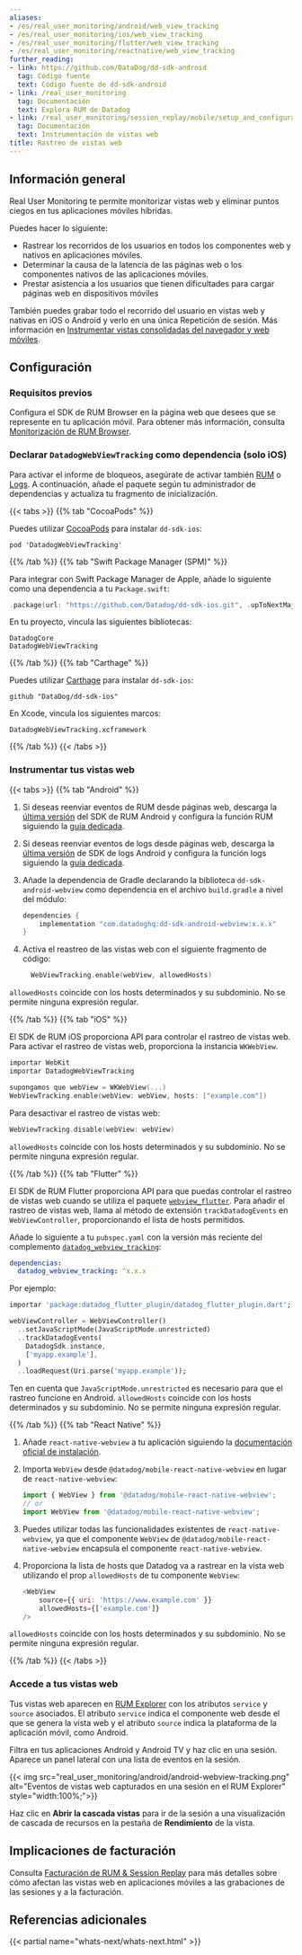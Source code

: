 ```yaml
---
aliases:
- /es/real_user_monitoring/android/web_view_tracking
- /es/real_user_monitoring/ios/web_view_tracking
- /es/real_user_monitoring/flutter/web_view_tracking
- /es/real_user_monitoring/reactnative/web_view_tracking
further_reading:
- link: https://github.com/DataDog/dd-sdk-android
  tag: Código fuente
  text: Código fuente de dd-sdk-android
- link: /real_user_monitoring
  tag: Documentación
  text: Explora RUM de Datadog
- link: /real_user_monitoring/session_replay/mobile/setup_and_configuration#web-view-instrumentation
  tag: Documentación
  text: Instrumentación de vistas web
title: Rastreo de vistas web
---
```


## Información general

Real User Monitoring te permite monitorizar vistas web y eliminar puntos ciegos en tus aplicaciones móviles híbridas.

Puedes hacer lo siguiente:

- Rastrear los recorridos de los usuarios en todos los componentes web y nativos en aplicaciones móviles.
- Determinar la causa de la latencia de las páginas web o los componentes nativos de las aplicaciones móviles.
- Prestar asistencia a los usuarios que tienen dificultades para cargar páginas web en dispositivos móviles

También puedes grabar todo el recorrido del usuario en vistas web y nativas en iOS o Android y verlo en una única Repetición de sesión. Más información en [Instrumentar vistas consolidadas del navegador y web móviles][1].

## Configuración

### Requisitos previos

Configura el SDK de RUM Browser en la página web que desees que se represente en tu aplicación móvil. Para obtener más información, consulta [<txprotected>Monitorización</txprotected> de RUM Browser][2].

### Declarar `DatadogWebViewTracking` como dependencia (solo iOS)

Para activar el informe de bloqueos, asegúrate de activar también [RUM][3] o [Logs][4]. A continuación, añade el paquete según tu administrador de dependencias y actualiza tu fragmento de inicialización.

{{< tabs >}}
{{% tab "CocoaPods" %}}

Puedes utilizar [CocoaPods][1] para instalar `dd-sdk-ios`:
```
pod 'DatadogWebViewTracking'
```

[1]: https://cocoapods.org/

{{% /tab %}}
{{% tab "Swift Package Manager (SPM)" %}}

Para integrar con Swift Package Manager de Apple, añade lo siguiente como una dependencia a tu `Package.swift`:
```swift
.package(url: "https://github.com/Datadog/dd-sdk-ios.git", .upToNextMajor(from: "2.0.0"))
```

En tu proyecto, vincula las siguientes bibliotecas:
```
DatadogCore
DatadogWebViewTracking
```

{{% /tab %}}
{{% tab "Carthage" %}}

Puedes utilizar [Carthage][1] para instalar `dd-sdk-ios`:
```
github "DataDog/dd-sdk-ios"
```

En Xcode, vincula los siguientes marcos:
```
DatadogWebViewTracking.xcframework
```

[1]: https://github.com/Carthage/Carthage

{{% /tab %}}
{{< /tabs >}}

### Instrumentar tus vistas web

{{< tabs >}}
{{% tab "Android" %}}

1. Si deseas reenviar eventos de RUM desde páginas web, descarga la [última versión][1] del SDK de RUM Android y configura la función RUM siguiendo la [guía dedicada][2].
2. Si deseas reenviar eventos de logs desde páginas web, descarga la [última versión][3] de SDK de logs Android y configura la función logs siguiendo la [guía dedicada][4].
3. Añade la dependencia de Gradle declarando la biblioteca `dd-sdk-android-webview` como dependencia en el archivo `build.gradle` a nivel del módulo:

    ```groovy
    dependencies {
        implementation "com.datadoghq:dd-sdk-android-webview:x.x.x"
    }
    ```

4. Activa el reastreo de las vistas web con el siguiente fragmento de código:

   ```kotlin
     WebViewTracking.enable(webView, allowedHosts)
   ```

`allowedHosts` coincide con los hosts determinados y su subdominio. No se permite ninguna expresión regular.

[1]: https://search.maven.org/artifact/com.datadoghq/dd-sdk-android-rum
[2]: /es/real_user_monitoring/android/?tab=kotlin#setup
[3]: https://search.maven.org/artifact/com.datadoghq/dd-sdk-android-logs
[4]: /es/logs/log_collection/android/?tab=kotlin#setup

{{% /tab %}}
{{% tab "iOS" %}}

El SDK de RUM iOS proporciona API para controlar el rastreo de vistas web. Para activar el rastreo de vistas web, proporciona la instancia `WKWebView`.

```swift
importar WebKit
importar DatadogWebViewTracking

supongamos que webView = WKWebView(...)
WebViewTracking.enable(webView: webView, hosts: ["example.com"])
```

Para desactivar el rastreo de vistas web:
```swift
WebViewTracking.disable(webView: webView)
```

`allowedHosts` coincide con los hosts determinados y su subdominio. No se permite ninguna expresión regular.

{{% /tab %}}
{{% tab "Flutter" %}}

El SDK de RUM Flutter proporciona API para que puedas controlar el rastreo de vistas web cuando se utiliza el paquete [`webview_flutter`][1]. Para añadir el rastreo de vistas web, llama al método de extensión `trackDatadogEvents` en `WebViewController`, proporcionando el lista de hosts permitidos.

Añade lo siguiente a tu `pubspec.yaml` con la versión más reciente del complemento [`datadog_webview_tracking`][2]:
```yaml
dependencias:
  datadog_webview_tracking: ^x.x.x
```

Por ejemplo:

```dart
importar 'package:datadog_flutter_plugin/datadog_flutter_plugin.dart';

webViewController = WebViewController()
  ..setJavaScriptMode(JavaScriptMode.unrestricted)
  ..trackDatadogEvents(
    DatadogSdk.instance,
    ['myapp.example'],
  )
  ..loadRequest(Uri.parse('myapp.example'));
```

Ten en cuenta que `JavaScriptMode.unrestricted` es necesario para que el rastreo funcione en Android.
`allowedHosts` coincide con los hosts determinados y su subdominio. No se permite ninguna expresión regular.


[1]: https://pub.dev/packages/webview_flutter
[2]: https://pub.dev/packages/datadog_webview_tracking

{{% /tab %}}
{{% tab "React Native" %}}

1. Añade `react-native-webview` a tu aplicación siguiendo la [documentación oficial de instalación][1].

2. Importa `WebView` desde `@datadog/mobile-react-native-webview` en lugar de `react-native-webview`:

   ```javascript
   import { WebView } from '@datadog/mobile-react-native-webview';
   // or
   import WebView from '@datadog/mobile-react-native-webview';
   ```

3. Puedes utilizar todas las funcionalidades existentes de `react-native-webview`, ya que el componente `WebView` de `@datadog/mobile-react-native-webview` encapsula el componente `react-native-webview`.

4. Proporciona la lista de hosts que Datadog va a rastrear en la vista web utilizando el prop `allowedHosts` de tu componente `WebView`:

   ```javascript
   <WebView
       source={{ uri: 'https://www.example.com' }}
       allowedHosts={['example.com']}
   />
   ```

`allowedHosts` coincide con los hosts determinados y su subdominio. No se permite ninguna expresión regular.

[1]: https://github.com/react-native-webview/react-native-webview/blob/master/docs/Getting-Started.md

{{% /tab %}}
{{< /tabs >}}

### Accede a tus vistas web

Tus vistas web aparecen en [RUM Explorer][5] con los atributos `service` y `source` asociados. El atributo `service` indica el componente web desde el que se genera la vista web y el atributo `source` indica la plataforma de la aplicación móvil, como Android.

Filtra en tus aplicaciones Android y Android TV y haz clic en una sesión. Aparece un panel lateral con una lista de eventos en la sesión.

{{< img src="real_user_monitoring/android/android-webview-tracking.png" alt="Eventos de vistas web capturados en una sesión en el RUM Explorer" style="width:100%;">}}

Haz clic en **Abrir la cascada vistas** para ir de la sesión a una visualización de cascada de recursos en la pestaña de **Rendimiento** de la vista.

## Implicaciones de facturación

Consulta [Facturación de RUM & Session Replay][6] para más detalles sobre cómo afectan las vistas web en aplicaciones móviles a las grabaciones de las sesiones y a la facturación.

## Referencias adicionales

{{< partial name="whats-next/whats-next.html" >}}


[1]: /es/real_user_monitoring/session_replay/mobile/setup_and_configuration
[2]: /es/real_user_monitoring/browser/setup/#npm
[3]: /es/real_user_monitoring/ios/
[4]: https://docs.datadoghq.com/es/logs/log_collection/ios
[5]: https://app.datadoghq.com/rum/explorer
[6]: /es/account_management/billing/rum/#how-do-webviews-in-mobile-applications-impact-session-recordings-and-billing